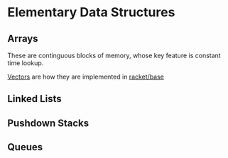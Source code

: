 # Elementary Data Structures

## Arrays

These are continguous blocks of memory, whose key feature is constant time lookup.

[Vectors](https://docs.racket-lang.org/reference/vectors.html?q=vector#%28def._%28%28quote._~23~25kernel%29._vector%29%29) are how they are implemented in [racket/base](https://docs.racket-lang.org/reference/index.html)

## Linked Lists 

## Pushdown Stacks 

## Queues
